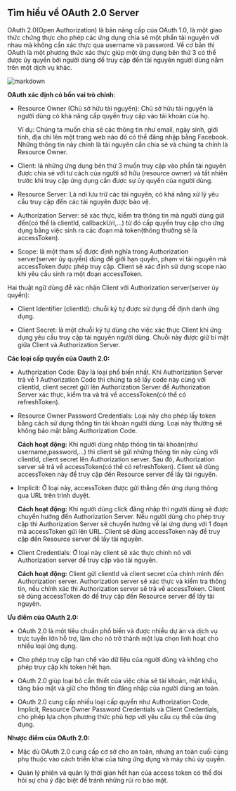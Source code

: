<!-- Tìm hiểu về OAuth 2.0 Server và tình huống trên thực tế -->

## Tìm hiểu về OAuth 2.0 Server

OAuth 2.0(Open Authorization) là bản nâng cấp của OAuth 1.0, là một giao thức chứng thực cho phép các ứng dụng chia sẻ một phần tài nguyên với nhau mà không cần xác thực qua username và password. Về cơ bản thì OAuth là một phương thức xác thực giúp một ứng dụng bên thứ 3 có thể được ủy quyền bởi người dùng để truy cập đến tài nguyên người dùng nằm trên một dịch vụ khác.

![markdown](https://files.fullstack.edu.vn/f8-prod/public-images/6551820115919.png)

**OAuth xác định có bốn vai trò chính**:

- Resource Owner (Chủ sở hữu tài nguyên): Chủ sở hữu tài nguyên là người dùng có khả năng cấp quyền truy cập vào tài khoản của họ.

  Ví dụ: Chúng ta muốn chia sẻ các thông tin như email, ngày sinh, giới tính, địa chỉ lên một trang web nào đó có thể đăng nhập bằng Facebook. Những thông tin này chính là tài nguyên cần chia sẻ và chúng ta chính là Resource Owner.

- Client: là những ứng dụng bên thứ 3 muốn truy cập vào phần tài nguyên được chia sẻ với tư cách của người sở hữu (resource owner) và tất nhiên trước khi truy cập ứng dụng cần được sự ủy quyền của người dùng.

- Resource Server: Là nơi lưu trữ các tài nguyên, có khả năng xử lý yêu cầu truy cập đến các tài nguyên được bảo vệ.

- Authorization Server: sẽ xác thực, kiểm tra thông tin mà người dùng gửi đến(có thể là clientId, callbackUrl,...) từ đó cấp quyền truy cập cho ứng dụng bằng việc sinh ra các đoạn mã token(thông thường sẽ là accessToken).

- Scope: là một tham số được định nghĩa trong Authorization server(server ủy quyền) dùng để giới hạn quyền, phạm vi tài nguyên mà accessToken được phép truy cập. Client sẽ xác định sử dụng scope nào khi yêu cầu sinh ra một đoạn accessToken.

Hai thuật ngữ dùng để xác nhận Client với Authorization server(server ủy quyền):

- Client Identifier (clientId): chuỗi ký tự được sử dụng để định danh ứng dụng.

- Client Secret: là một chuỗi ký tự dùng cho việc xác thực Client khi ứng dụng yêu cầu truy cập tài nguyên người dùng. Chuỗi này được giữ bí mật giữa Client và Authorization Server.

**Các loại cấp quyền của Oauth 2.0:**

- Authorization Code: Đây là loại phổ biến nhất. Khi Authorization Server trả về 1 Authorization Code thì chúng ta sẽ lấy code này cùng với clientId, client secret gửi lên Authorization Server để Authorization Server xác thực, kiểm tra và trả về accessToken(có thể có refreshToken).

- Resource Owner Password Credentials: Loại này cho phép lấy token bằng cách sử dụng thông tin tài khoản người dùng. Loại này thường sẽ không bảo mật bằng Authorization Code.

  **Cách hoạt động:** Khi người dùng nhập thông tin tài khoản(như username,password,...) thì client sẽ gửi những thông tin này cùng với clientId, client secret lên Authorization server. Sau đó, Authorization server sẽ trả về accessToken(có thể có refreshToken). Client sẽ dùng accessToken này để truy cập đến Resource server để lấy tài nguyên.

- Implicit: Ở loại này, accessToken được gửi thẳng đến ứng dụng thông qua URL trên trình duyệt.

  **Cách hoạt động:** Khi người dùng click đăng nhập thì người dùng sẽ được chuyển hướng đến Authorization Server. Nếu người dùng cho phép truy cập thì Authorization Server sẽ chuyển hướng về lại ứng dụng với 1 đoạn mã accessToken gửi lên URL. Client sẽ dùng accessToken này để truy cập đến Resource server để lấy tài nguyên.

- Client Credentials: Ở loại này client sẽ xác thực chính nó với Authorization server để truy cập vào tài nguyên.

  **Cách hoạt động:** Client gửi clientId và client secret của chính mình đến Authorization server. Authorization server sẽ xác thực và kiểm tra thông tin, nếu chính xác thì Authorization server sẽ trả về accessToken. Client sẽ dùng accessToken đó để truy cập đến Resource server để lấy tài nguyên.

**Ưu điểm của OAuth 2.0:**

- OAuth 2.0 là một tiêu chuẩn phổ biến và được nhiều dự án và dịch vụ trực tuyến lớn hỗ trợ, làm cho nó trở thành một lựa chọn linh hoạt cho nhiều loại ứng dụng.

- Cho phép truy cập hạn chế vào dữ liệu của người dùng và không cho phép truy cập khi token hết hạn.

- OAuth 2.0 giúp loại bỏ cần thiết của việc chia sẻ tài khoản, mật khẩu, tăng bảo mật và giữ cho thông tin đăng nhập của người dùng an toàn.

- OAuth 2.0 cung cấp nhiều loại cấp quyền như Authorization Code, Implicit, Resource Owner Password Credentials và Client Credentials, cho phép lựa chọn phương thức phù hợp với yêu cầu cụ thể của ứng dụng.

**Nhược điểm của OAuth 2.0:**

- Mặc dù OAuth 2.0 cung cấp cơ sở cho an toàn, nhưng an toàn cuối cùng phụ thuộc vào cách triển khai của từng ứng dụng và máy chủ ủy quyền.

- Quản lý phiên và quản lý thời gian hết hạn của access token có thể đòi hỏi sự chú ý đặc biệt để tránh những rủi ro bảo mật.
